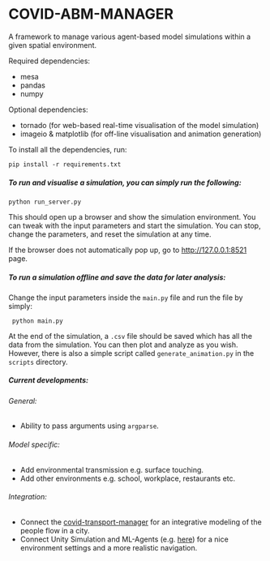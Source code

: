 COVID-ABM-MANAGER
=================

A framework to manage various agent-based model simulations within a given spatial environment.

Required dependencies: 

- mesa
- pandas
- numpy

Optional dependencies:

- tornado (for web-based real-time visualisation of the model simulation)
- imageio & matplotlib (for off-line visualisation and animation generation)

To install all the dependencies, run: 

` pip install -r requirements.txt `

##### To run and visualise a simulation, you can simply run the following:

` python run_server.py `

This should open up a browser and show the simulation environment. You can tweak with the input parameters and 
start the simulation. You can stop, change the parameters, and reset the simulation at any time. 

If the browser does not automatically pop up, go to http://127.0.0.1:8521 page.

##### To run a simulation offline and save the data for later analysis:
 
 Change the input parameters inside the `main.py` file and run the file by simply:
 
 ` python main.py`
 
 At the end of the simulation, a `.csv` file should be saved which has all the data from the simulation. You can 
 then plot and analyze as you wish. However, there is also a simple script called `generate_animation.py` in the 
 `scripts` directory.
 
 ##### Current developments:
 ###### General:
 - Ability to pass arguments using `argparse`.
 
 ###### Model specific:
- Add environmental transmission e.g. surface touching.
- Add other environments e.g. school, workplace, restaurants etc.

###### Integration:
- Connect the [covid-transport-manager](https://github.com/ABI-Covid-19/covid-transport-manager) for an integrative 
modeling of the people flow in a city.
- Connect Unity Simulation and ML-Agents (e.g. 
[here](https://github.com/Unity-Technologies/unitysimulation-coronavirus-example)) for a nice environment settings
 and a more realistic navigation.
